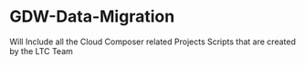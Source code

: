 # GDW-Data-Migration
Will Include all the Cloud Composer related Projects Scripts that are created by the LTC Team